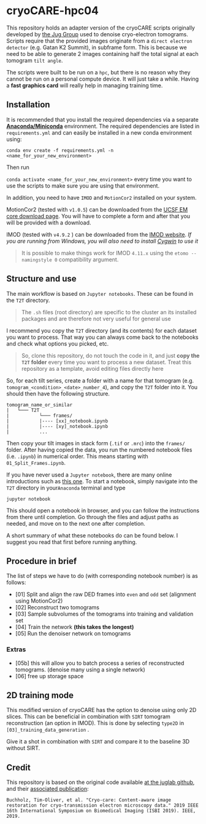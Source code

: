 # cryoCARE-hpc04

This repository holds an adapter version of the cryoCARE scripts originally developed by [the Jug Group](https://github.com/juglab) used to denoise cryo-electron tomograms.  Scripts require that the provided images originate from a `direct electron detector` (e.g. Gatan K2 Summit), in subframe form. This is because we need to be able to generate 2 images containing half the total signal at each tomogram `tilt angle`.

The scripts were built to be run on a `hpc`, but there is no reason why they cannot be run on a personal compute device. It will just take a while. Having a **fast graphics card** will really help in managing training time.

## Installation

It is recommended that you install the required dependencies via a separate **[Anaconda/Miniconda](https://docs.anaconda.com/anaconda/install/)** environment. The required dependencies are listed in `requirements.yml` and can easily be installed in a new conda environment using:

``` 
conda env create -f requirements.yml -n <name_for_your_new_environment>
```

Then run 

`conda activate <name_for_your_new_environment>` every time you want to use the scripts to make sure you are using that environment.

In addition, you need to have `IMOD` and `MotionCor2` installed on your system. 

MotionCor2 (tested with `v1.0.5`) can be downloaded from the [UCSF EM core download page](https://emcore.ucsf.edu/ucsf-software). You will have to complete a form and after that you will be provided with a download.

IMOD (tested with `v4.9.2` ) can be downloaded from the [IMOD website](https://bio3d.colorado.edu/imod/download.html). _If you are running from Windows, you will also need to install [Cygwin](https://www.cygwin.com/) to use it_

> It is possible to make things work for IMOD `4.11.x` using the `etomo --namingstyle 0` compatibility argument. 

## Structure and use

The main workflow is based on `Jupyter notebooks`. These can be found in the `T2T` directory. 

> The `.sh` files (root directory) are specific to the cluster an its installed packages and are therefore not very useful for general use

I recommend you copy the `T2T` directory (and its contents) for each dataset you want to process. That way you can always come back to the notebooks and check what options you picked, etc.

> So, clone this repository, do not touch the code in it, and just **copy the `T2T` folder** every time you want to process a new dataset. Treat this repository as a template, avoid editing files directly here

So, for each tilt series, create a folder with a name for that tomogram (e.g. `tomogram_<condition>_<date>_number_4`), and copy the `T2T` folder into it. You should then have the following structure.
```
tomogram_name_or_similar
|   └─── T2T
|           └─── frames/
|           |---- [xx]_notebook.ipynb 
|           |---- [xy]_notebook.ipynb 
|           ... 
```

Then copy your tilt images in stack form (`.tif` or `.mrc`) into the `frames/` folder. After having copied the data, you run the numbered notebook files (i.e. `.ipynb`) in numerical order. This means starting with `01_Split_Frames.ipynb`. 

If you have never used a `Jupyter notebook`, there are many online introductions such as [this one](https://realpython.com/jupyter-notebook-introduction/#starting-the-jupyter-notebook-server). To start a notebook, simply navigate into the `T2T` directory in your`Anaconda` terminal and type

```
jupyter notebook
```

This should open a notebook in browser, and you can follow the instructions from there until completion. Go through the files and adjust paths as needed, and move on to the next one after completion.

A short summary of what these notebooks do can be found below. I suggest you read that first before running anything.

## Procedure in brief

The list of steps we have to do (with corresponding notebook number) is as follows:
* [01] Split and align the raw DED frames into `even` and `odd` set (alignment using MotionCor2) 
* [02] Reconstruct two tomograms 
* [03] Sample subvolumes of the tomograms into training and validation set 
* [04] Train the network **(this takes the longest)**
* [05] Run the denoiser network on tomograms 

### Extras

* [05b] this will allow you to batch process a series of reconstructed tomograms. (denoise many using a single network)
* [06] free up storage space

## 2D training mode

This modified version of cryoCARE has the option to denoise using only 2D slices. This can be beneficial in combination with `SIRT` tomogram reconstruction  (an option in IMOD). This is done by selecting `type2D` in `[03]_training_data_generation` .

Give it a shot in combination with `SIRT` and compare it to the baseline 3D without SIRT. 

## Credit

This repository is based on the original code available [at the juglab github](https://github.com/juglab/cryoCARE_T2T), and their [associated publication](https://ieeexplore.ieee.org/document/8759519): 

```
Buchholz, Tim-Oliver, et al. "Cryo-care: Content-aware image restoration for cryo-transmission electron microscopy data." 2019 IEEE 16th International Symposium on Biomedical Imaging (ISBI 2019). IEEE, 2019.
```


